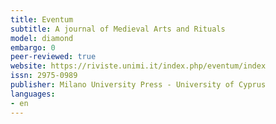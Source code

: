 ```yaml
---
title: Eventum
subtitle: A journal of Medieval Arts and Rituals
model: diamond
embargo: 0
peer-reviewed: true
website: https://riviste.unimi.it/index.php/eventum/index
issn: 2975-0989
publisher: Milano University Press - University of Cyprus
languages:
- en
---
```


